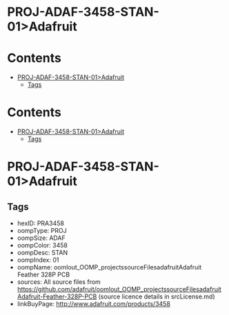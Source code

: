
PROJ-ADAF-3458-STAN-01>Adafruit
===============================

Contents
========

* [PROJ-ADAF-3458-STAN-01>Adafruit](#proj-adaf-3458-stan-01adafruit)
	* [Tags](#tags)

Contents
========

* [PROJ-ADAF-3458-STAN-01>Adafruit](#proj-adaf-3458-stan-01adafruit)
	* [Tags](#tags)

# PROJ-ADAF-3458-STAN-01>Adafruit

## Tags

- hexID: PRA3458
- oompType: PROJ
- oompSize: ADAF
- oompColor: 3458
- oompDesc: STAN
- oompIndex: 01
- oompName: oomlout_OOMP_projectssourceFilesadafruitAdafruit Feather 328P PCB
- sources: All source files from https://github.com/adafruit/oomlout_OOMP_projectssourceFilesadafruitAdafruit-Feather-328P-PCB (source licence details in srcLicense.md)
- linkBuyPage: http://www.adafruit.com/products/3458
